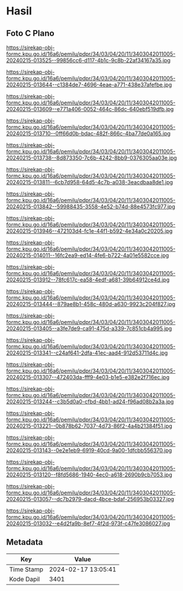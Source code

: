 # Hasil

## Foto C Plano

https://sirekap-obj-formc.kpu.go.id/16a6/pemilu/pdpr/34/03/04/20/11/3403042011005-20240215-013525--99856cc6-d117-4b1c-9c8b-22af34167a35.jpg

https://sirekap-obj-formc.kpu.go.id/16a6/pemilu/pdpr/34/03/04/20/11/3403042011005-20240215-013644--c1384de7-4696-4eae-a771-438e37afefbe.jpg

https://sirekap-obj-formc.kpu.go.id/16a6/pemilu/pdpr/34/03/04/20/11/3403042011005-20240215-013609--e771a406-0052-464c-86dc-640ebf519dfb.jpg

https://sirekap-obj-formc.kpu.go.id/16a6/pemilu/pdpr/34/03/04/20/11/3403042011005-20240215-013710--0ff66d0b-bdac-482f-866c-4ba77de0a165.jpg

https://sirekap-obj-formc.kpu.go.id/16a6/pemilu/pdpr/34/03/04/20/11/3403042011005-20240215-013738--8d873350-7c6b-4242-8bb9-0376305aa03e.jpg

https://sirekap-obj-formc.kpu.go.id/16a6/pemilu/pdpr/34/03/04/20/11/3403042011005-20240215-013811--6cb7d958-64d5-4c7b-a038-3eacdbaa8de1.jpg

https://sirekap-obj-formc.kpu.go.id/16a6/pemilu/pdpr/34/03/04/20/11/3403042011005-20240215-013842--59988435-3558-4e52-b74d-88e4573fc977.jpg

https://sirekap-obj-formc.kpu.go.id/16a6/pemilu/pdpr/34/03/04/20/11/3403042011005-20240215-013946--472103d4-fc1e-44f1-b592-4e34a0c20205.jpg

https://sirekap-obj-formc.kpu.go.id/16a6/pemilu/pdpr/34/03/04/20/11/3403042011005-20240215-014011--16fc2ea9-ed14-4fe6-b722-4a01e5582cce.jpg

https://sirekap-obj-formc.kpu.go.id/16a6/pemilu/pdpr/34/03/04/20/11/3403042011005-20240215-013912--78fc617c-ea58-4edf-a681-39b64912ce4d.jpg

https://sirekap-obj-formc.kpu.go.id/16a6/pemilu/pdpr/34/03/04/20/11/3403042011005-20240215-013444--879ae8b1-458c-480d-a630-9923c204f827.jpg

https://sirekap-obj-formc.kpu.go.id/16a6/pemilu/pdpr/34/03/04/20/11/3403042011005-20240215-013405--a3fe7de9-ca91-475d-a339-7c851cb4a995.jpg

https://sirekap-obj-formc.kpu.go.id/16a6/pemilu/pdpr/34/03/04/20/11/3403042011005-20240215-013341--c24af641-2dfa-41ec-aad4-912d53711d4c.jpg

https://sirekap-obj-formc.kpu.go.id/16a6/pemilu/pdpr/34/03/04/20/11/3403042011005-20240215-013307--472403da-fff9-4e03-b1e5-e382e2f716ec.jpg

https://sirekap-obj-formc.kpu.go.id/16a6/pemilu/pdpr/34/03/04/20/11/3403042011005-20240215-013244--c3b5d0a0-cfbd-4bb1-ad24-f96ad08b2a3a.jpg

https://sirekap-obj-formc.kpu.go.id/16a6/pemilu/pdpr/34/03/04/20/11/3403042011005-20240215-013221--0b878b62-7037-4d73-86f2-4a4b21384f51.jpg

https://sirekap-obj-formc.kpu.go.id/16a6/pemilu/pdpr/34/03/04/20/11/3403042011005-20240215-013143--0e2e1eb9-6919-40cd-9a00-1dfcbb556370.jpg

https://sirekap-obj-formc.kpu.go.id/16a6/pemilu/pdpr/34/03/04/20/11/3403042011005-20240215-013120--f8fd5686-1940-4ec0-a618-2690b9cb7053.jpg

https://sirekap-obj-formc.kpu.go.id/16a6/pemilu/pdpr/34/03/04/20/11/3403042011005-20240215-013057--dc7b2979-dacd-4bce-bdaf-256953b03327.jpg

https://sirekap-obj-formc.kpu.go.id/16a6/pemilu/pdpr/34/03/04/20/11/3403042011005-20240215-013032--e4d2fa9b-8ef7-4f2d-973f-c47fe3086027.jpg


## Metadata

| Key        | Value               |
| ---------- | ------------------- |
| Time Stamp | 2024-02-17 13:05:41 |
| Kode Dapil | 3401                |



